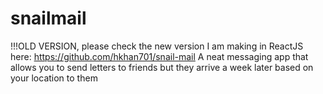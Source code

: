 # snailmail
!!!OLD VERSION, please check the new version I am making in ReactJS here: https://github.com/hkhan701/snail-mail
A neat messaging app that allows you to send letters to friends but they arrive a week later based on your location to them
